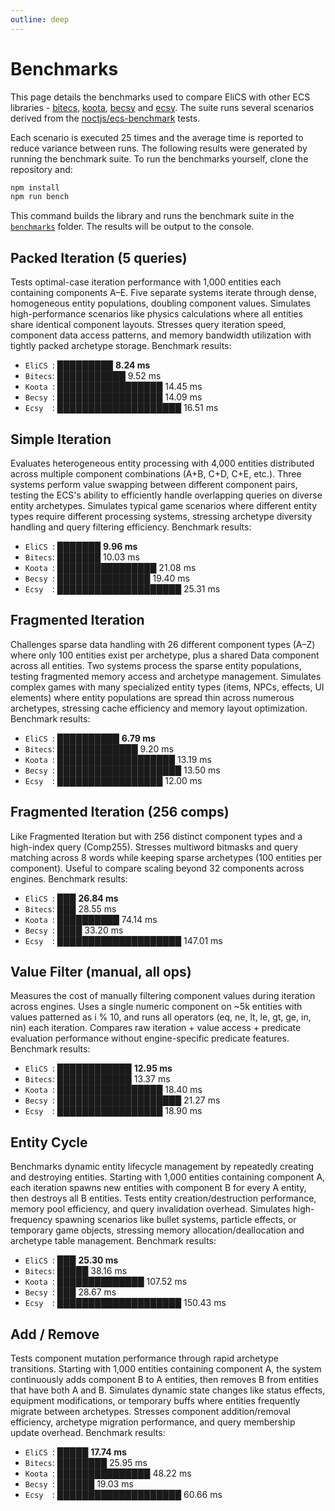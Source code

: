 ```yaml
---
outline: deep
---
```


# Benchmarks

This page details the benchmarks used to compare EliCS with other ECS
libraries - [bitecs](https://github.com/NateTheGreatt/bitECS), [koota](https://github.com/pmndrs/koota), [becsy](https://lastolivegames.github.io/becsy/) and [ecsy](https://ecsyjs.github.io/ecsy/). The suite runs several scenarios derived from the [noctjs/ecs-benchmark](https://github.com/noctjs/ecs-benchmark) tests.

Each scenario is executed 25 times and the average time is reported to reduce
variance between runs. The following results were generated by running the
benchmark suite. To run the benchmarks yourself, clone the repository and:

```bash
npm install
npm run bench
```

This command builds the library and runs the benchmark suite in the
[`benchmarks`](https://github.com/elixr-games/elics/tree/main/benchmarks) folder. The results will be output to the console.

<!-- benchmark-start -->

## Packed Iteration (5 queries)

Tests optimal-case iteration performance with 1,000 entities each containing components A–E. Five separate systems iterate through dense, homogeneous entity populations, doubling component values. Simulates high-performance scenarios like physics calculations where all entities share identical component layouts. Stresses query iteration speed, component data access patterns, and memory bandwidth utilization with tightly packed archetype storage. Benchmark results:

- `EliCS `: █████████ **8.24 ms**
- `Bitecs`: ███████████ 9.52 ms
- `Koota `: █████████████████ 14.45 ms
- `Becsy `: █████████████████ 14.09 ms
- `Ecsy  `: ████████████████████ 16.51 ms

## Simple Iteration

Evaluates heterogeneous entity processing with 4,000 entities distributed across multiple component combinations (A+B, C+D, C+E, etc.). Three systems perform value swapping between different component pairs, testing the ECS's ability to efficiently handle overlapping queries on diverse entity archetypes. Simulates typical game scenarios where different entity types require different processing systems, stressing archetype diversity handling and query filtering efficiency. Benchmark results:

- `EliCS `: ███████ **9.96 ms**
- `Bitecs`: ███████ 10.03 ms
- `Koota `: ████████████████ 21.08 ms
- `Becsy `: ███████████████ 19.40 ms
- `Ecsy  `: ████████████████████ 25.31 ms

## Fragmented Iteration

Challenges sparse data handling with 26 different component types (A–Z) where only 100 entities exist per archetype, plus a shared Data component across all entities. Two systems process the sparse entity populations, testing fragmented memory access and archetype management. Simulates complex games with many specialized entity types (items, NPCs, effects, UI elements) where entity populations are spread thin across numerous archetypes, stressing cache efficiency and memory layout optimization. Benchmark results:

- `EliCS `: ██████████ **6.79 ms**
- `Bitecs`: █████████████ 9.20 ms
- `Koota `: ███████████████████ 13.19 ms
- `Becsy `: ████████████████████ 13.50 ms
- `Ecsy  `: █████████████████ 12.00 ms

## Fragmented Iteration (256 comps)

Like Fragmented Iteration but with 256 distinct component types and a high-index query (Comp255). Stresses multiword bitmasks and query matching across 8 words while keeping sparse archetypes (100 entities per component). Useful to compare scaling beyond 32 components across engines. Benchmark results:

- `EliCS `: ███ **26.84 ms**
- `Bitecs`: ███ 28.55 ms
- `Koota `: ██████████ 74.14 ms
- `Becsy `: ████ 33.20 ms
- `Ecsy  `: ████████████████████ 147.01 ms

## Value Filter (manual, all ops)

Measures the cost of manually filtering component values during iteration across engines. Uses a single numeric component on ~5k entities with values patterned as i % 10, and runs all operators (eq, ne, lt, le, gt, ge, in, nin) each iteration. Compares raw iteration + value access + predicate evaluation performance without engine-specific predicate features. Benchmark results:

- `EliCS `: ████████████ **12.95 ms**
- `Bitecs`: ████████████ 13.37 ms
- `Koota `: █████████████████ 18.40 ms
- `Becsy `: ████████████████████ 21.27 ms
- `Ecsy  `: █████████████████ 18.90 ms

## Entity Cycle

Benchmarks dynamic entity lifecycle management by repeatedly creating and destroying entities. Starting with 1,000 entities containing component A, each iteration spawns new entities with component B for every A entity, then destroys all B entities. Tests entity creation/destruction performance, memory pool efficiency, and query invalidation overhead. Simulates high-frequency spawning scenarios like bullet systems, particle effects, or temporary game objects, stressing memory allocation/deallocation and archetype table management. Benchmark results:

- `EliCS `: ███ **25.30 ms**
- `Bitecs`: █████ 38.16 ms
- `Koota `: ██████████████ 107.52 ms
- `Becsy `: ███ 28.67 ms
- `Ecsy  `: ████████████████████ 150.43 ms

## Add / Remove

Tests component mutation performance through rapid archetype transitions. Starting with 1,000 entities containing component A, the system continuously adds component B to A entities, then removes B from entities that have both A and B. Simulates dynamic state changes like status effects, equipment modifications, or temporary buffs where entities frequently migrate between archetypes. Stresses component addition/removal efficiency, archetype migration performance, and query membership update overhead. Benchmark results:

- `EliCS `: █████ **17.74 ms**
- `Bitecs`: ████████ 25.95 ms
- `Koota `: ███████████████ 48.22 ms
- `Becsy `: ██████ 19.03 ms
- `Ecsy  `: ████████████████████ 60.66 ms
<!-- benchmark-end -->
